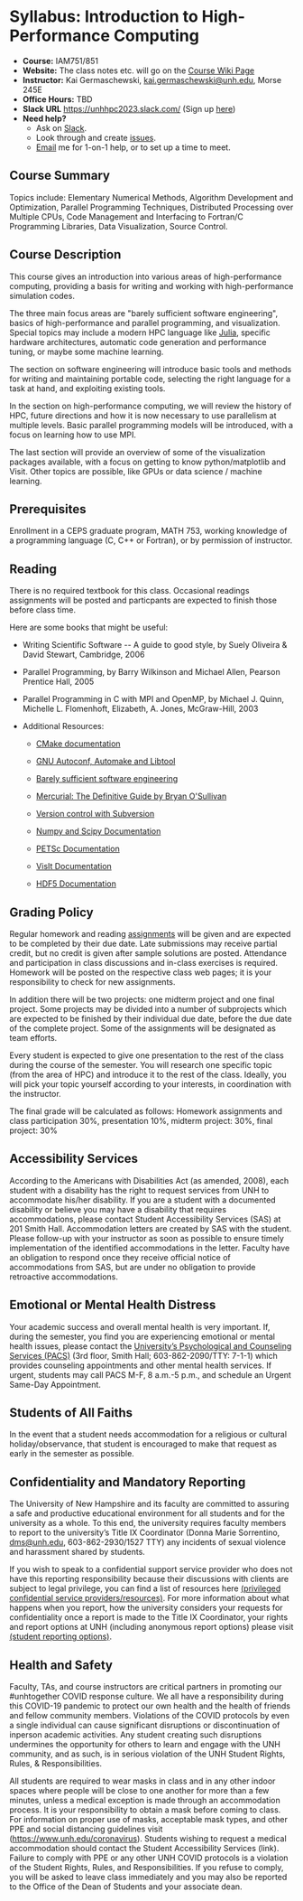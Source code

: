 # Syllabus: Introduction to High-Performance Computing

* **Course:** IAM751/851
* **Website:** The class notes etc. will go on the [Course Wiki Page](https://github.com/unh-hpc-2023/syllabus/wiki)
* **Instructor:** Kai Germaschewski, [kai.germaschewski@unh.edu](mailto:kai.germaschewski@unh.edu), Morse 245E
* **Office Hours:** TBD
* **Slack URL** <https://unhhpc2023.slack.com/> (Sign up [here](https://join.slack.com/t/newworkspace-o8k5214/shared_invite/zt-1nwjejb0k-AlPLvzJwx03GKE9785ADWQ))
* **Need help?**
  * Ask on [Slack](https://unhhpc2023.slack.com/).
  * Look through and create [issues](https://github.com/unh-hpc-2023/syllabus/issues).
  * [Email](mailto:kai.germaschewski@unh.edu) me for 1-on-1 help, or to
     set up a time to meet.

## Course Summary

Topics include: Elementary Numerical
Methods, Algorithm Development and Optimization, Parallel Programming
Techniques, Distributed Processing over Multiple CPUs, Code Management
and Interfacing to Fortran/C Programming Libraries, Data
Visualization, Source Control.

## Course Description

This course gives an introduction into various areas of
high-performance computing, providing a basis for writing and working
with high-performance simulation codes.

The three main focus areas are "barely sufficient software
engineering", basics of high-performance and parallel programming, and
visualization. Special topics may include a modern HPC language like
[Julia](http://julialang.org), specific hardware architectures,
automatic code generation and performance tuning, or maybe some
machine learning.

The section on software engineering will introduce basic tools and
methods for writing and maintaining portable code, selecting the right
language for a task at hand, and exploiting existing tools.

In the section on high-performance computing, we will review the
history of HPC, future directions and how it is now necessary to use
parallelism at multiple levels. Basic parallel programming models will
be introduced, with a focus on learning how to use MPI.

The last section will provide an overview of some of the visualization
packages available, with a focus on getting to know python/matplotlib
and Visit. Other topics are possible, like GPUs or data science /
machine learning.

## Prerequisites

Enrollment in a CEPS graduate program, MATH 753,
working knowledge of a programming language (C, C++ or Fortran), or by
permission of instructor.

## Reading

There is no required textbook for this class. Occasional readings assignments
will be posted and particpants are expected to finish those before
class time.

Here are some books that might be useful:

* Writing Scientific Software -- A guide to good style, by Suely
   Oliveira \& David Stewart, Cambridge, 2006

* Parallel Programming, by Barry Wilkinson and Michael Allen, Pearson
   Prentice Hall, 2005

* Parallel Programming in C with MPI and OpenMP, by Michael J. Quinn,
   Michelle L. Flomenhoft, Elizabeth, A. Jones, McGraw-Hill, 2003

* Additional Resources:

  * [CMake documentation](https://cmake.org/documentation/)

  * [GNU Autoconf, Automake and Libtool](http://sources.redhat.com/autobook/)

  * [Barely sufficient software engineering](http://www.cs.sandia.gov/~maherou/docs/BarelySufficientSoftwareEngineering.pdf)

  * [Mercurial: The Definitive Guide by Bryan O'Sullivan](http://hgbook.red-bean.com/)

  * [Version control with Subversion](http://svnbook.red-bean.com/)

  * [Numpy and Scipy Documentation](http://sources.redhat.com/autobook/)

  * [PETSc Documentation](http://www.mcs.anl.gov/petsc/petsc-as/documentation/index.html)

  * [VisIt Documentation](https://wci.llnl.gov/codes/visit/manuals.htm)

  * [HDF5 Documentation](http://www.hdfgroup.org/HDF5/doc/doc-info.html)

## Grading Policy

Regular homework and reading [assignments](https://github.com/unh-hpc-2023/syllabus/wiki/Assignments) will be given and
are expected to be completed by their due date. Late submissions may
receive partial credit, but no credit is given after sample solutions
are posted. Attendance and participation in class discussions and in-class exercises
is required. Homework will be posted on the respective class web
pages; it is your responsibility to check for new assignments.

In addition there will be two projects: one midterm project and one
final project. Some projects may be divided into a number of
subprojects which are expected to be finished by their individual due
date, before the due date of the complete project. Some of the
assignments will be designated as team efforts.

Every student is expected to give one presentation to the rest of the
class during the course of the semester. You will research one
specific topic (from the area of HPC) and introduce it to the rest of
the class. Ideally, you will pick your topic yourself according to
your interests, in coordination with the instructor.

The final grade will be calculated as follows: Homework assignments
and class participation 30%, presentation 10%, midterm project: 30%, final project: 30%

## Accessibility Services

According to the Americans with Disabilities Act (as amended, 2008),
 each student with a disability has the right to request services from
 UNH to accommodate his/her disability. If you are a student with a
 documented disability or believe you may have a disability that
 requires accommodations, please contact Student Accessibility
 Services (SAS) at 201 Smith Hall. Accommodation letters are created
 by SAS with the student. Please follow-up with your instructor as
 soon as possible to ensure timely implementation of the identified
 accommodations in the letter. Faculty have an obligation to respond
 once they receive official notice of accommodations from SAS, but are
 under no obligation to provide retroactive accommodations.

## Emotional or Mental Health Distress

Your academic success and overall mental health is very important.
If, during the semester, you find you are experiencing emotional or
mental health issues, please contact the [University’s Psychological
and Counseling Services  (PACS)](https://www.unh.edu/pacs/) (3rd floor, Smith Hall;
603-862-2090/TTY:  7-1-1) which provides counseling appointments and
other mental health services.   If urgent, students may call PACS M-F,
8 a.m.-5 p.m., and schedule an Urgent Same-Day Appointment.

## Students of All Faiths

In the event that a student needs accommodation for a religious or cultural holiday/observance,
that student is encouraged to make that request as early in the semester as possible.

## Confidentiality and Mandatory Reporting

   The University of New Hampshire and its faculty are committed to
   assuring a safe and productive educational environment for all
   students and for the university as a whole.   To this end, the
   university requires faculty members to report to the university’s
   Title IX Coordinator (Donna Marie Sorrentino, dms@unh.edu,
   603-862-2930/1527 TTY) any incidents of sexual violence and
   harassment shared by students.

   If you wish to speak to a confidential support service provider who
   does not have this reporting responsibility because their
   discussions with clients are subject to legal privilege, you can
   find a list of resources
   here
   [(privileged confidential service providers/resources)](https://www.unh.edu/affirmativeaction/offices-resources-support).
   For more information about what happens when you report, how the
   university considers your requests for confidentiality once a
   report is made to the Title IX Coordinator, your rights and report
   options at UNH (including anonymous report options) please
   visit [(student reporting options)](https://www.unh.edu/affirmativeaction/reporting-students).

## Health and Safety

Faculty, TAs, and course instructors are critical partners in promoting our #unhtogether COVID
response culture. We all have a responsibility during this COVID-19 pandemic to protect our
own health and the health of friends and fellow community members. Violations of the COVID
protocols by even a single individual can cause significant disruptions or discontinuation of inperson academic activities. Any student creating such disruptions undermines the opportunity for
others to learn and engage with the UNH community, and as such, is in serious violation of the
UNH Student Rights, Rules, & Responsibilities.

All students are required to wear masks in class and in any other indoor spaces where people
will be close to one another for more than a few minutes, unless a medical exception is made
through an accommodation process. It is your responsibility to obtain a mask before coming
to class. For information on proper use of masks, acceptable mask types, and other PPE and
social distancing guidelines visit (<https://www.unh.edu/coronavirus>). Students wishing to
request a medical accommodation should contact the Student Accessibility Services (link).
Failure to comply with PPE or any other UNH COVID protocols is a violation of the Student
Rights, Rules, and Responsibilities. If you refuse to comply, you will be asked to leave class
immediately and you may also be reported to the Office of the Dean of Students and your
associate dean.

<!-- ## Modality

This class is beginning the semester operating
in face-to-face operations with a mask requirement in place. If your health and safety require
shifting to additional precautions such as social distancing, the modality and schedule of this
course may change.

I will log onto Zoom during class time (see Canvas), so that students who cannot be in class at any given day can follow remotely. I will record these zoom sessions and make them available on request. -->
